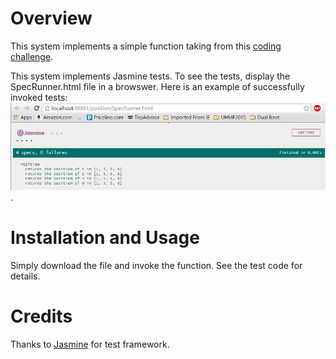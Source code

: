 # Overview

This system implements a simple function taking from this [coding challenge](http://philipmjohnson.github.io/ics314f15/morea/coding/experience-element-position.html).

This system implements Jasmine tests. To see the tests, display the SpecRunner.html file in a browswer. Here is an example of successfully invoked tests:
![screenshot](http://raw.githubusercontent.com/rshin808/position/master/doc/positionJasmine.PNG).

# Installation and Usage

Simply download the file and invoke the function. See the test code for details.

# Credits

Thanks to [Jasmine](http://jasmine.github.io/) for test framework.
